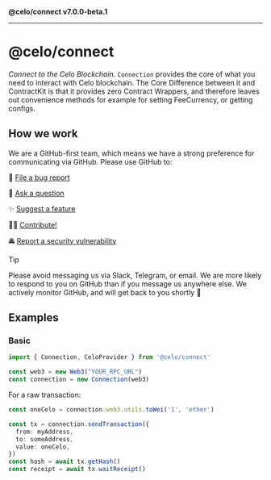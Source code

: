 **@celo/connect v7.0.0-beta.1**

***

# @celo/connect

*Connect to the Celo Blockchain.*  `Connection` provides the core of what you need to interact with Celo blockchain. The Core Difference between it and ContractKit is that it provides zero Contract Wrappers, and therefore leaves out convenience methods for example for setting FeeCurrency, or getting configs.

## How we work

We are a GitHub-first team, which means we have a strong preference for communicating via GitHub. 
Please use GitHub to:

🐞 [File a bug report](https://github.com/celo-org/developer-tooling/issues/new/choose)

💬 [Ask a question](https://github.com/celo-org/developer-tooling/discussions)

✨ [Suggest a feature](https://github.com/celo-org/developer-tooling/issues/new/choose)

🧑‍💻 [Contribute!](/CONTRIBUTING.md)

🚔 [Report a security vulnerability](https://github.com/celo-org/developer-tooling/issues/new/choose)

> [!TIP]
> 
> Please avoid messaging us via Slack, Telegram, or email. We are more likely to respond to you on 
> GitHub than if you message us anywhere else. We actively monitor GitHub, and will get back to you shortly 🌟

## Examples

### Basic

```typescript
import { Connection, CeloProvider } from '@celo/connect'

const web3 = new Web3("YOUR_RPC_URL")
const connection = new Connection(web3)
```

For a raw transaction:

```ts
const oneCelo = connection.web3.utils.toWei('1', 'ether')

const tx = connection.sendTransaction({
  from: myAddress,
  to: someAddress,
  value: oneCelo,
})
const hash = await tx.getHash()
const receipt = await tx.waitReceipt()
```

